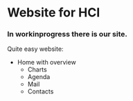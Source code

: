 # Website for HCI
### In workinprogress there is our site.
Quite easy website:
* Home with overview
  * Charts
  * Agenda
  * Mail
  * Contacts
